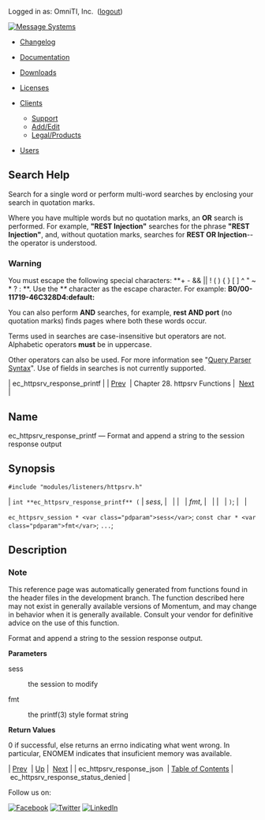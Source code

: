 Logged in as: OmniTI, Inc.  ([logout](https://support.messagesystems.com/logout.php))

[![Message Systems](https://support.messagesystems.com/images/ms-white205.png)](https://support.messagesystems.com/start.php) 

*   [Changelog](https://support.messagesystems.com/start.php?show=changelog)
*   [Documentation](https://support.messagesystems.com/docs/)
*   [Downloads](https://support.messagesystems.com/start.php)

*   [Licenses](https://support.messagesystems.com/license_summary.php)
*   <a href="">Clients</a>
    *   [Support](https://support.messagesystems.com/cs.php)
    *   [Add/Edit](https://support.messagesystems.com/edit_client.php)
    *   [Legal/Products](https://support.messagesystems.com/edit_products.php)
*   [Users](https://support.messagesystems.com/edit_customer.php)

## Search Help

Search for a single word or perform multi-word searches by enclosing your search in quotation marks.

Where you have multiple words but no quotation marks, an **OR** search is performed. For example, **"REST Injection"** searches for the phrase **"REST Injection"**, and, without quotation marks, searches for **REST OR Injection**--the operator is understood.

### Warning

You must escape the following special characters: **+ - && || ! ( ) { } [ ] ^ " ~ * ? : \**. Use the **\** character as the escape character. For example: **B0/00-11719-46C328D4\:default\:**

You can also perform **AND** searches, for example, **rest AND port** (no quotation marks) finds pages where both these words occur.

Terms used in searches are case-insensitive but operators are not. Alphabetic operators **must** be in uppercase.

Other operators can also be used. For more information see "[Query Parser Syntax](https://lucene.apache.org/core/old_versioned_docs/versions/3_0_0/queryparsersyntax.html)". Use of fields in searches is not currently supported.

| ec_httpsrv_response_printf |
| [Prev](apis.ec_httpsrv_response_json.php)  | Chapter 28. httpsrv Functions |  [Next](apis.ec_httpsrv_response_status_denied.php) |

<a name="apis.ec_httpsrv_response_printf"></a>
## Name

ec_httpsrv_response_printf — Format and append a string to the session response output

## Synopsis

`#include "modules/listeners/httpsrv.h"`

| `int **ec_httpsrv_response_printf** (` | <var class="pdparam">sess</var>, |   |
|   | <var class="pdparam">fmt</var>, |   |
|   | `)`; |   |

`ec_httpsrv_session * <var class="pdparam">sess</var>`;
`const char * <var class="pdparam">fmt</var>`;
`...`;<a name="idp25589440"></a>
## Description

### Note

This reference page was automatically generated from functions found in the header files in the development branch. The function described here may not exist in generally available versions of Momentum, and may change in behavior when it is generally available. Consult your vendor for definitive advice on the use of this function.

Format and append a string to the session response output.

**Parameters**

<dl class="variablelist">

<dt>sess</dt>

<dd>

the session to modify

</dd>

<dt>fmt</dt>

<dd>

the printf(3) style format string

</dd>

</dl>

**Return Values**

0 if successful, else returns an errno indicating what went wrong. In particular, ENOMEM indicates that insuficient memory was available.

| [Prev](apis.ec_httpsrv_response_json.php)  | [Up](httpsrv.php) |  [Next](apis.ec_httpsrv_response_status_denied.php) |
| ec_httpsrv_response_json  | [Table of Contents](index.php) |  ec_httpsrv_response_status_denied |

Follow us on:

[![Facebook](https://support.messagesystems.com/images/icon-facebook.png)](http://www.facebook.com/messagesystems) [![Twitter](https://support.messagesystems.com/images/icon-twitter.png)](http://twitter.com/#!/MessageSystems) [![LinkedIn](https://support.messagesystems.com/images/icon-linkedin.png)](http://www.linkedin.com/company/message-systems)